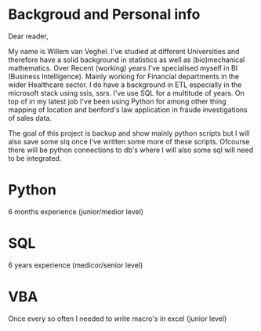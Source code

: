 # Backgroud and Personal info

Dear reader,

My name is Willem van Veghel. I've studied at different Universities and therefore have a solid background in statistics as well as (bio)mechanical mathematics. Over Recent (working) years I've specialised myself in BI (Business Intelligence). Mainly working for Financial departments in the wider Healthcare sector. I do have a background in ETL especially in the microsoft stack using ssis, ssrs. I've use SQL for a multitude of years. On top of in my latest job I've been using Python for among other thing mapping of location and benford's law application in fraude investigations of sales data.

The goal of this project is backup and show mainly python scripts but I will also save some slq once I've written some more of these scripts. Ofcourse there will be python connections to db's where I will also some sql will need to be integrated.

# Python
6 months experience (junior/medior level)

# SQL
6 years experience (medicor/senior level)

# VBA
Once every so often I needed to write macro's in excel (junior level)

